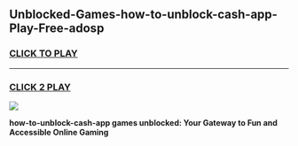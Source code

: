 
## Unblocked-Games-how-to-unblock-cash-app-Play-Free-adosp
<h3>
<a href="https://premium76.site?title=how-to-unblock-cash-app&ref=21A">CLICK TO PLAY</a></h3>
<hr>

<h3>
<a href="https://premium76.site?title=how-to-unblock-cash-app&ref=21A">CLICK 2 PLAY</a>
  
</h3>

<a href="https://premium76.site?title=how-to-unblock-cash-app&ref=21A"><img src="https://clearcache.store/games.png"></a>


**how-to-unblock-cash-app games unblocked: Your Gateway to Fun and Accessible Online Gaming**

